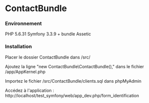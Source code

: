 # ContactBundle


<h3>Environnement</h3>


PHP 5.6.31
Symfony 3.3.9 + bundle Assetic


<h3>Installation</h3>


Placer le dossier ContactBundle dans /src/

Ajoutez la ligne  "new ContactBundle\ContactBundle(),"  dans le fichier /app/AppKernel.php

Importez le fichier /src/ContactBundle/clients.sql dans phpMyAdmin

Accédez à l'application : http://localhost/test_symfony/web/app_dev.php/form_identification
